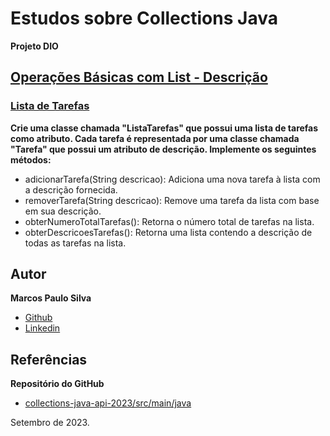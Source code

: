 # Estudos sobre Collections Java
**Projeto DIO**

## [Operações Básicas com List - Descrição](https://github.com/cami-la/collections-java-api-2023/tree/master/src/main/java/list#operações-básicas-com-list)
### [Lista de Tarefas](https://github.com/cami-la/collections-java-api-2023/tree/master/src/main/java/list#1-lista-de-tarefas)

**Crie uma classe chamada "ListaTarefas" que possui uma lista de tarefas como atributo. Cada tarefa é representada por uma classe chamada "Tarefa" que possui um atributo de descrição. Implemente os seguintes métodos:**

- adicionarTarefa(String descricao): Adiciona uma nova tarefa à lista com a descrição fornecida.
- removerTarefa(String descricao): Remove uma tarefa da lista com base em sua descrição.
- obterNumeroTotalTarefas(): Retorna o número total de tarefas na lista.
- obterDescricoesTarefas(): Retorna uma lista contendo a descrição de todas as tarefas na lista.


## Autor

**Marcos Paulo Silva**
- [Github](https://www.github.com/souomarcos)
- [Linkedin](https://www.github.com/souomarcos)

## Referências

**Repositório do GitHub**
- [collections-java-api-2023/src/main/java](https://github.com/cami-la/collections-java-api-2023/tree/master/src/main/java/list#1-lista-de-tarefas)

Setembro de 2023.